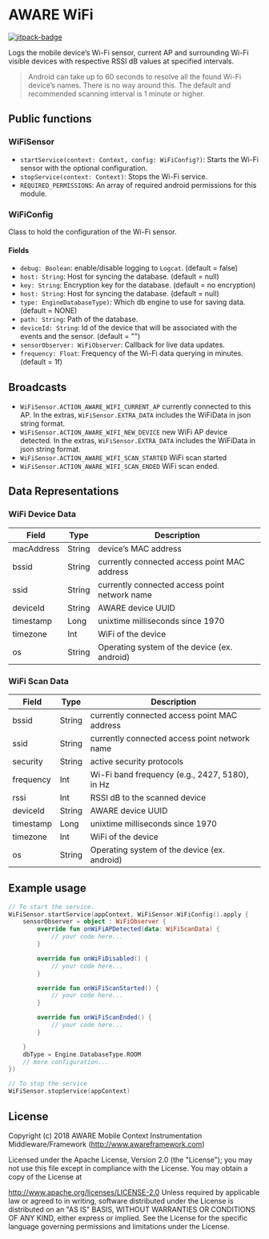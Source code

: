 # AWARE WiFi

[![jitpack-badge](https://jitpack.io/v/awareframework/com.aware.android.sensor.wifi.svg)](https://jitpack.io/#awareframework/com.aware.android.sensor.wifi)

Logs the mobile device’s Wi-Fi sensor, current AP and surrounding Wi-Fi visible devices with respective RSSI dB values at specified intervals.

> Android can take up to 60 seconds to resolve all the found Wi-Fi device’s names. There is no way around this. The default and recommended scanning interval is 1 minute or higher.

## Public functions

### WiFiSensor

+ `startService(context: Context, config: WiFiConfig?)`: Starts the Wi-Fi sensor with the optional configuration.
+ `stopService(context: Context)`: Stops the Wi-Fi service.
+ `REQUIRED_PERMISSIONS`: An array of required android permissions for this module.

### WiFiConfig

Class to hold the configuration of the Wi-Fi sensor.

#### Fields

+ `debug: Boolean`: enable/disable logging to `Logcat`. (default = false)
+ `host: String`: Host for syncing the database. (default = null)
+ `key: String`: Encryption key for the database. (default = no encryption)
+ `host: String`: Host for syncing the database. (default = null)
+ `type: EngineDatabaseType)`: Which db engine to use for saving data. (default = NONE)
+ `path: String`: Path of the database.
+ `deviceId: String`: Id of the device that will be associated with the events and the sensor. (default = "")
+ `sensorObserver: WiFiObserver`: Callback for live data updates.
+ `frequency: Float`: Frequency of the Wi-Fi data querying in minutes. (default = 1f)

## Broadcasts

+ `WiFiSensor.ACTION_AWARE_WIFI_CURRENT_AP` currently connected to this AP. In the extras, `WiFiSensor.EXTRA_DATA` includes the WiFiData in json string format.
+ `WiFiSensor.ACTION_AWARE_WIFI_NEW_DEVICE` new WiFi AP device detected. In the extras, `WiFiSensor.EXTRA_DATA` includes the WiFiData in json string format.
+ `WiFiSensor.ACTION_AWARE_WIFI_SCAN_STARTED` WiFi scan started
+ `WiFiSensor.ACTION_AWARE_WIFI_SCAN_ENDED` WiFi scan ended.

## Data Representations

### WiFi Device Data

| Field      | Type   | Description                                   |
| ---------- | ------ | --------------------------------------------- |
| macAddress | String | device’s MAC address                         |
| bssid      | String | currently connected access point MAC address  |
| ssid       | String | currently connected access point network name |
| deviceId   | String | AWARE device UUID                             |
| timestamp  | Long   | unixtime milliseconds since 1970              |
| timezone   | Int    | WiFi of the device                            |
| os         | String | Operating system of the device (ex. android)  |

### WiFi Scan Data

| Field     | Type   | Description                                    |
| --------- | ------ | ---------------------------------------------- |
| bssid     | String | currently connected access point MAC address   |
| ssid      | String | currently connected access point network name  |
| security  | String | active security protocols                      |
| frequency | Int    | Wi-Fi band frequency (e.g., 2427, 5180), in Hz |
| rssi      | Int    | RSSI dB to the scanned device                  |
| deviceId  | String | AWARE device UUID                              |
| timestamp | Long   | unixtime milliseconds since 1970               |
| timezone  | Int    | WiFi of the device                             |
| os        | String | Operating system of the device (ex. android)   |

## Example usage

```kotlin
// To start the service.
WiFiSensor.startService(appContext, WiFiSensor.WiFiConfig().apply {
    sensorObserver = object : WiFiObserver {
        override fun onWiFiAPDetected(data: WiFiScanData) {
            // your code here...
        }

        override fun onWiFiDisabled() {
            // your code here...
        }

        override fun onWiFiScanStarted() {
            // your code here...
        }

        override fun onWiFiScanEnded() {
            // your code here...
        }

    }
    dbType = Engine.DatabaseType.ROOM
    // more configuration...
})

// To stop the service
WiFiSensor.stopService(appContext)
```

## License

Copyright (c) 2018 AWARE Mobile Context Instrumentation Middleware/Framework (http://www.awareframework.com)

Licensed under the Apache License, Version 2.0 (the "License"); you may not use this file except in compliance with the License. You may obtain a copy of the License at

http://www.apache.org/licenses/LICENSE-2.0
Unless required by applicable law or agreed to in writing, software distributed under the License is distributed on an "AS IS" BASIS, WITHOUT WARRANTIES OR CONDITIONS OF ANY KIND, either express or implied. See the License for the specific language governing permissions and limitations under the License.
